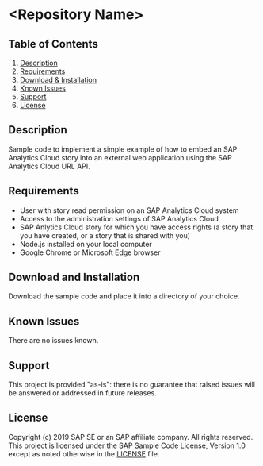 <a name="top"></a>
# \<Repository Name\>

<!-- *********************************************************************** -->
<a name="contents"></a>
## Table of Contents
1. [Description](#description)
1. [Requirements](#requirements)
1. [Download & Installation](#download)
1. [Known Issues](#issues)
1. [Support](#support)
1. [License](#license)



<!-- *********************************************************************** -->
<a name="description"></a>
## Description

Sample code to implement a simple example of how to embed an SAP Analytics Cloud story into an external web application using the SAP Analytics Cloud URL API.



<!-- *********************************************************************** -->
<a name="requirements"></a>
## Requirements

- User with story read permission on an SAP Analytics Cloud system
- Access to the administration settings of SAP Analytics Cloud
- SAP Anlytics Cloud story for which you have access rights (a story that you have created, or a story that is shared with you)
- Node.js installed on your local computer
- Google Chrome or Microsoft Edge browser



<!-- *********************************************************************** -->
<a name="download"></a>
## Download and Installation

Download the sample code and place it into a directory of your choice.



<!-- *********************************************************************** -->
<a name="issues"></a>
## Known Issues

There are no issues known.



<!-- *********************************************************************** -->
<a name="support"></a>
## Support

This project is provided "as-is": there is no guarantee that raised issues will be answered or addressed in future releases.



<!-- *********************************************************************** -->
<a name="license"></a>
## License

Copyright (c) 2019 SAP SE or an SAP affiliate company. All rights reserved.
This project is licensed under the SAP Sample Code License, Version 1.0 except as noted otherwise in the [LICENSE](LICENSE) file.
